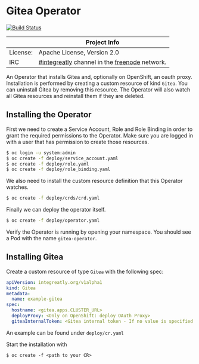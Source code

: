 # Gitea Operator

[![Build Status](https://travis-ci.org/integr8ly/gitea-operator.svg?branch=master)](https://travis-ci.org/integr8ly/gitea-operator)

|                 | Project Info  |
| --------------- | ------------- |
| License:        | Apache License, Version 2.0                      |
| IRC             | [#integreatly](https://webchat.freenode.net/?channels=integreatly) channel in the [freenode](http://freenode.net/) network. |

An Operator that installs Gitea and, optionally on OpenShift, an oauth proxy. Installation is performed by creating a custom resource of kind `Gitea`. You can uninstall Gitea by removing this resource.
The Operator will also watch all Gitea resources and reinstall them if they are deleted.

## Installing the Operator

First we need to create a Service Account, Role and Role Binding in order to grant the required permissions to the Operator. Make sure you are logged in with a user that has permission to create those resources.

```sh
$ oc login -u system:admin
$ oc create -f deploy/service_account.yaml
$ oc create -f deploy/role.yaml
$ oc create -f deploy/role_binding.yaml
```

We also need to install the custom resource definition that this Operator watches.

```sh
$ oc create -f deploy/crds/crd.yaml
```

Finally we can deploy the operator itself.

```sh
$ oc create -f deploy/operator.yaml
```

Verify the Operator is running by opening your namespace. You should see a Pod with the name `gitea-operator`.

## Installing Gitea

Create a custom resource of type `Gitea` with the following spec:

```yaml
apiVersion: integreatly.org/v1alpha1
kind: Gitea
metadata:
  name: example-gitea
spec:
  hostname: <gitea.apps.CLUSTER_URL>
  deployProxy: <Only on OpenShift: deploy OAuth Proxy>
  giteaInternalToken: <Gitea internal token - If no value is specified a token will be generated>
```

An example can be found under `deploy/cr.yaml`

Start the installation with

```
$ oc create -f <path to your CR>
```
